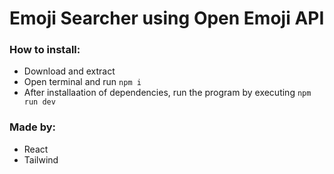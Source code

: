 # Emoji Searcher using Open Emoji API

### How to install:
- Download and extract
- Open terminal and run `npm i`
- After installaation of dependencies, run the program by executing `npm run dev`

### Made by:
- React
- Tailwind
